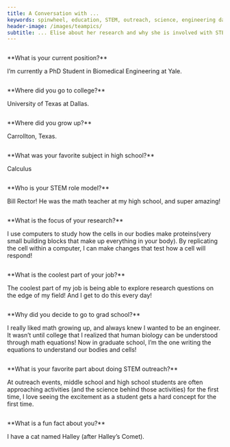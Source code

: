 ```yaml
---
title: A Conversation with ...
keywords: spinwheel, education, STEM, outreach, science, engineering day, engineering, biomedical engineering
header-image: /images/teampics/
subtitle: ... Elise about her research and why she is involved with STEM outreach.
---
```






<div class="row">
<div class="column long-text">
<p>
**What is your current position?**

I’m currently a PhD Student in Biomedical Engineering at Yale.
</p>
</div>
</div>

<div class="row">
<div class="column long-text">
<p>
**Where did you go to college?**

University of Texas at Dallas.
</p>
</div>
</div>

<div class="row">
<div class="column long-text">
<p>
**Where did you grow up?**

Carrollton, Texas.
</p>
</div>
</div>

<div class="row">
<div class="column long-text">
<p>
**What was your favorite subject in high school?**

Calculus
</p>
</div>
</div>

<div class="row">
<div class="column long-text">
<p>
**Who is your STEM role model?**

Bill Rector! He was the math teacher at my high school, and super amazing! 

</p>
</div>
</div>

<div class="row">
<div class="column long-text">
<p>
**What is the focus of your research?**

I use computers to study how the cells in our bodies make proteins(very small building blocks that make up everything in your body). By replicating the cell within a computer, I can make changes that test how a cell will respond! 

</p>
</div>
</div>

<div class="row">
<div class="column long-text">
<p>
**What is the coolest part of your job?**

The coolest part of my job is being able to explore research questions on the edge of my field! And I get to do this every day! 

</p>
</div>
</div>

<div class="row">
<div class="column long-text">
<p>
**Why did you decide to go to grad school?**

I really liked math growing up, and always knew I wanted to be an engineer. It wasn’t until college that I realized that human biology can be understood through math equations! Now in graduate school, I’m the one writing the equations to understand our bodies and cells! 
</p>
</div>
</div>

<div class="row">
<div class="column long-text">
<p>
**What is your favorite part about doing STEM outreach?**

At outreach events, middle school and high school students are often approaching activities (and the science behind those activities) for the first time, I love seeing the excitement as a student gets a hard concept for the first time. 
</p>
</div>
</div>

<div class="row">
<div class="column long-text">
<p>
**What is a fun fact about you?**

I have a cat named Halley (after Halley’s Comet).
</p>
</div>
</div>